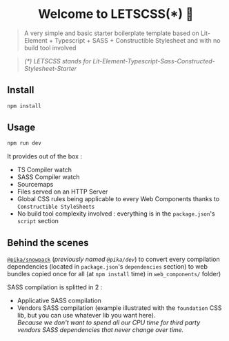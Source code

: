 <h1 align="center">Welcome to LETSCSS(*) 👋</h1>

> A very simple and basic starter boilerplate template based on Lit-Element + Typescript + SASS + Constructible Stylesheet and with no build tool involved

> _(*) LETSCSS stands for Lit-Element-Typescript-Sass-Constructed-Stylesheet-Starter_

## Install

```sh
npm install
```

## Usage

```sh
npm run dev
```

It provides out of the box :
- TS Compiler watch
- SASS Compiler watch
- Sourcemaps
- Files served on an HTTP Server
- Global CSS rules being applicable to every Web Components thanks to `Constructible StyleSheets`
- No build tool complexity involved : everything is in the `package.json`'s `script` section

## Behind the scenes

[`@pika/snowpack`](https://github.com/pikapkg/snowpack) (_previously named `@pika/dev`_) to convert every compilation dependencies
(located in `package.json`'s `dependencies` section) to web bundles copied once for all (at `npm install` time) in `web_components/` folder)

SASS compilation is splitted in 2 :
- Applicative SASS compilation
- Vendors SASS compilation (example illustrated with the `foundation` CSS lib, but you can use whatever lib you want here).   
  _Because we don't want to spend all our CPU time for third party vendors SASS dependencies that never change over time._

